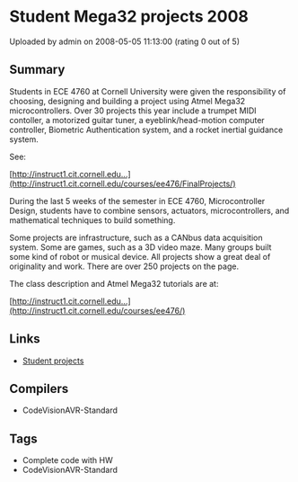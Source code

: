 # Student Mega32 projects 2008

Uploaded by admin on 2008-05-05 11:13:00 (rating 0 out of 5)

## Summary

Students in ECE 4760 at Cornell University were given the responsibility of choosing, designing and building a project using Atmel Mega32 microcontrollers. Over 30 projects this year include a trumpet MIDI contoller, a motorized guitar tuner, a eyeblink/head-motion computer controller, Biometric Authentication system, and a rocket inertial guidance system.


See:  

[http://instruct1.cit.cornell.edu...](http://instruct1.cit.cornell.edu/courses/ee476/FinalProjects/)


During the last 5 weeks of the semester in ECE 4760, Microcontroller Design, students have to combine sensors, actuators, microcontrollers, and mathematical techniques to build something.  

Some projects are infrastructure, such as a CANbus data acquisition system. Some are games, such as a 3D video maze. Many groups built some kind of robot or musical device. All projects show a great deal of originality and work. There are over 250 projects on the page.


The class description and Atmel Mega32 tutorials are at:  

[http://instruct1.cit.cornell.edu...](http://instruct1.cit.cornell.edu/courses/ee476/)

## Links

- [Student projects](http://instruct1.cit.cornell.edu/courses/ee476/FinalProjects/)

## Compilers

- CodeVisionAVR-Standard

## Tags

- Complete code with HW
- CodeVisionAVR-Standard
